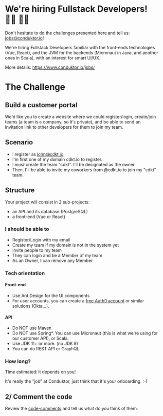 # We're hiring Fullstack Developers! 👨‍💻 👩‍💻

Don't hesitate to do the challenges presented here and tell us: jobs@conduktor.io!

We're hiring Fullstack Developers familiar with the front-ends technologies (Vue, React), and the JVM for the backends (Micronaut in Java, and another ones in Scala), with an interest for smart UI/UX.

More details: https://www.conduktor.io/jobs/

# The Challenge

## Build a customer portal

We'd like you to create a website where we could register/login, create/join teams (a team is a company, so it's private), and be able to send an invitation link to other developers for them to join my team. 


## Scenario

- I register as john@cdkt.io.
- I'm first one of my domain cdkt.io to register.
- I *must* create the team "cdkt". I'll be designated as the owner.
- Then, I'll be able to invite my coworkers from @cdkt.io to join my "cdkt" team.

## Structure

Your project will consist in 2 sub-projects:

- an API and its database (PostgreSQL)
- a front-end (Vue or React)

### I should be able to

- Register/Login with my email
- Create my team if my domain is not in the system yet
- Invite people to my team
- They can login and be a Member of my team
- As an Owner, I can remove any Member

### Tech orientation

#### Front-end

- Use Ant Design for the UI components
- For user accounts, you can create a [free Auth0 account](https://auth0.com/pricing) or similar solutions (Okta...).

#### API

- Do NOT use Maven
- Do NOT use Spring*. You can use Micronaut (this is what we're using for our customer API), or Scala.
- Use JDK 11+ or more. (no JDK 8)
- You can do REST API or GraphQL

### How long?

Time estimated: it depends on you!

It's really the "job" at Conduktor, just think that it's your onboarding. :-)

## 2/ Comment the code

Review the [code-comments](https://github.com/conduktor/conduktor-coding-challenge/tree/main/fullstack-developers/code-comments) and tell us what do you think of them.

